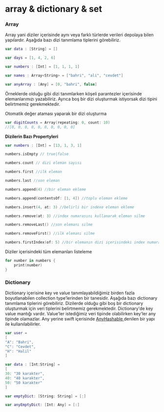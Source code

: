 # array & dictionary & set

### **Array** <a href="#array" id="array"></a>

Array yani diziler içerisinde aynı veya farklı türlerde verileri depolaya bilen yapılardır. Aşağıda bazı dizi tanımlama tiplerini görebiliriz.&#x20;

```swift
var data : [String] = [] 

var days = [1, 4, 2, 6] 

var numbers : [Int] = [1, 1, 1, 1] 

var names : Array<String> = ["bahri", "ali", "cevdet"] 

var anyArray : [Any] = [0, "bahri", false] 
```

Örneklerde olduğu gibi dizi tanımlarken köşeli parantezler içerisinde elemanlarımızı yazabiliriz. Ayrıca boş bir dizi oluşturmak istiyorsak dizi tipini belirtmemiz gerekmektedir.

Otomatik değer ataması yaparak bir dizi oluşturma

```swift
var digitCounts = Array(repeating: 0, count: 10) 
//[0, 0, 0, 0, 0, 0, 0, 0, 0, 0]
```

**Dizilerin Bazı Propertyleri**

```swift
var numbers : [Int] = [13, 1, 3, 1] 

numbers.isEmpty // true|false 

numbers.count // dizi eleman sayısı 

numbers.first //ilk eleman 

numbers.last //son eleman 

numbers.append(4) //bir eleman ekleme 

numbers.append(contentsOf: [1, 4]) //toplu eleman ekleme 

numbers.insert(4, at: 3) //belirli bir indexe eleman ekleme 

numbers.remove(at: 3) //index numarasını kullanarak eleman silme 

numbers.removeLast() //son elemanı silme 

numbers.removeFirst() //ilk elemanı silme 

numbers.firstIndex(of: 5) //bir elemanın dizi içerisindeki index numarasını alma 
```

Diziler içerisindeki tüm elemanları listeleme

```swift
for number in numbers {
    print(number)
}
```

### **Dictionary** <a href="#dictionary" id="dictionary"></a>

Dictionary içerisine key ve value tanımlayabildiğimiz birden fazla boyutlanabilen collection type’lerinden bir tanesidir. Aşağıda bazı dictionary tanımlama tiplerini görebiliriz. Dizilerde olduğu gibi boş bir dictionary oluşturmak için veri tiplerini belirtmemiz gerekmektedir. Dictionary'de key value mantığı vardır. Value'ler istediğimiz veri tipinde olabilirken key'ler any tipinde olamazlar. Any yerine swift içerisinde [AnyHashable ](https://developer.apple.com/documentation/swift/anyhashable)denilen bir yapı ile kullanılabilirler.

```swift
var user = 
[
"A": "Bahri", 
"C": "Cevdet", 
"H": "Halil"
]

var data : [Int:String] =
[
30: "30 karakter",
40: "40 karakter",
50: "50 karakter"
]

var emptyDict: [String: String] = [:]

var anyEmptyDict: [Int: Any] = [:]
```
